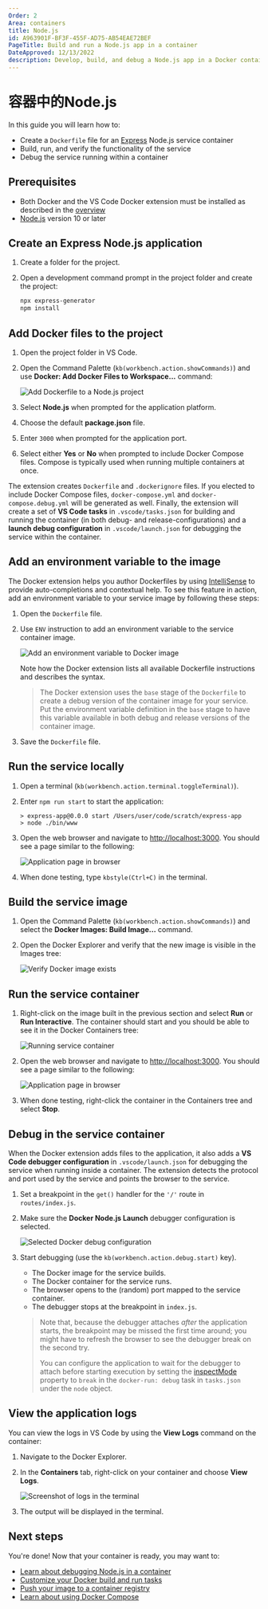 ```yaml
---
Order: 2
Area: containers
title: Node.js
id: A963901F-BF3F-455F-AD75-AB54EAE72BEF
PageTitle: Build and run a Node.js app in a container
DateApproved: 12/13/2022
description: Develop, build, and debug a Node.js app in a Docker container, using Visual Studio Code.
---
```


# 容器中的Node.js

In this guide you will learn how to:

- Create a `Dockerfile` file for an [Express](https://expressjs.com/) Node.js service container
- Build, run, and verify the functionality of the service
- Debug the service running within a container

## Prerequisites

- Both Docker and the VS Code Docker extension must be installed as described in the [overview](/docs/containers/overview.md#installation)
- [Node.js](https://nodejs.org/) version 10 or later

## Create an Express Node.js application

1. Create a folder for the project.
1. Open a development command prompt in the project folder and create the project:

   ```bash
   npx express-generator
   npm install
   ```

## Add Docker files to the project

1. Open the project folder in VS Code.
1. Open the Command Palette (`kb(workbench.action.showCommands)`) and use **Docker: Add Docker Files to Workspace...** command:

   ![Add Dockerfile to a Node.js project](images/quickstarts/node-add-node-dark.png)

1. Select **Node.js** when prompted for the application platform.
1. Choose the default **package.json** file.
1. Enter `3000` when prompted for the application port.
1. Select either **Yes** or **No** when prompted to include Docker Compose files. Compose is typically used when running multiple containers at once.

The extension creates `Dockerfile` and `.dockerignore` files. If you elected to include Docker Compose files, `docker-compose.yml` and `docker-compose.debug.yml` will be generated as well. Finally, the extension will create a set of **VS Code tasks** in `.vscode/tasks.json` for building and running the container (in both debug- and release-configurations) and a **launch debug configuration** in `.vscode/launch.json` for debugging the service within the container.

## Add an environment variable to the image

The Docker extension helps you author Dockerfiles by using [IntelliSense](/docs/editor/intellisense.md) to provide auto-completions and contextual help. To see this feature in action, add an environment variable to your service image by following these steps:

1. Open the `Dockerfile` file.
1. Use `ENV` instruction to add an environment variable to the service container image.

   ![Add an environment variable to Docker image](images/quickstarts/nodejs-intellisense-env.png)

   Note how the Docker extension lists all available Dockerfile instructions and describes the syntax.

   > The Docker extension uses the `base` stage of the `Dockerfile` to create a debug version of the container image for your service. Put the environment variable definition in the `base` stage to have this variable available in both debug and release versions of the container image.

1. Save the `Dockerfile` file.

## Run the service locally

1. Open a terminal (`kb(workbench.action.terminal.toggleTerminal)`).
1. Enter `npm run start` to start the application:

   ```
   > express-app@0.0.0 start /Users/user/code/scratch/express-app
   > node ./bin/www
   ```

1. Open the web browser and navigate to [http://localhost:3000](http://localhost:3000). You should see a page similar to the following:

   ![Application page in browser](images/quickstarts/node-run-browser.png)

1. When done testing, type `kbstyle(Ctrl+C)` in the terminal.

## Build the service image

1. Open the Command Palette (`kb(workbench.action.showCommands)`) and select the **Docker Images: Build Image...** command.
1. Open the Docker Explorer and verify that the new image is visible in the Images tree:

   ![Verify Docker image exists](images/quickstarts/node-verify-image-dark.png)

## Run the service container

1. Right-click on the image built in the previous section and select **Run** or **Run Interactive**. The container should start and you should be able to see it in the Docker Containers tree:

   ![Running service container](images/quickstarts/node-running-container-dark.png)

1. Open the web browser and navigate to [http://localhost:3000](http://localhost:3000). You should see a page similar to the following:

   ![Application page in browser](images/quickstarts/node-run-browser.png)

1. When done testing, right-click the container in the Containers tree and select **Stop**.

## Debug in the service container

When the Docker extension adds files to the application, it also adds a **VS Code debugger configuration** in `.vscode/launch.json` for debugging the service when running inside a container. The extension detects the protocol and port used by the service and points the browser to the service.

1. Set a breakpoint in the `get()` handler for the `'/'` route in `routes/index.js`.

1. Make sure the **Docker Node.js Launch** debugger configuration is selected.

   ![Selected Docker debug configuration](images/quickstarts/node-debug-configuration-dark.png)

1. Start debugging (use the `kb(workbench.action.debug.start)` key).

   - The Docker image for the service builds.
   - The Docker container for the service runs.
   - The browser opens to the (random) port mapped to the service container.
   - The debugger stops at the breakpoint in `index.js`.

   > Note that, because the debugger attaches _after_ the application starts, the breakpoint may be missed the first time around; you might have to refresh the browser to see the debugger break on the second try.
   >
   > You can configure the application to wait for the debugger to attach before starting execution by setting the [inspectMode](/docs/containers/reference.md#node-object-properties-dockerrun-task) property to `break` in the `docker-run: debug` task in `tasks.json` under the `node` object.

## View the application logs

You can view the logs in VS Code by using the **View Logs** command on the container:

1. Navigate to the Docker Explorer.
1. In the **Containers** tab, right-click on your container and choose **View Logs**.

   ![Screenshot of logs in the terminal](images/quickstarts/node-view-logs-dark.png)

1. The output will be displayed in the terminal.

## Next steps

You're done! Now that your container is ready, you may want to:

- [Learn about debugging Node.js in a container](/docs/containers/debug-node.md)
- [Customize your Docker build and run tasks](/docs/containers/reference.md)
- [Push your image to a container registry](/docs/containers/quickstart-container-registries.md#push-an-image-to-a-container-registry)
- [Learn about using Docker Compose](/docs/containers/docker-compose.md)
